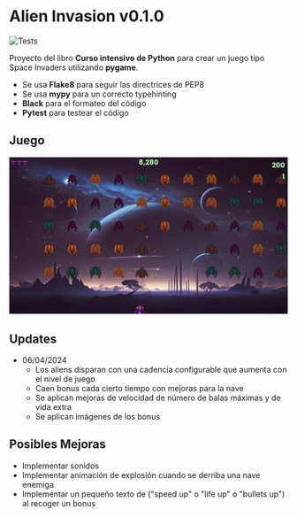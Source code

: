 # Alien Invasion v0.1.0
![Tests](https://github.com/sertemo/AlienInvasion/actions/workflows/tests.yml/badge.svg)

Proyecto del libro **Curso intensivo de Python** para crear un juego tipo Space Invaders utilizando **pygame**.
- Se usa **Flake8** para seguir las directrices de PEP8
- Se usa **mypy** para un correcto typehinting
- **Black** para el formateo del código
- **Pytest** para testear el código

## Juego
![alt text](<alieninvasion/images/alieninvasion.png>)

## Updates
- 06/04/2024
    - Los aliens disparan con una cadencia configurable que aumenta con el nivel de juego
    - Caen bonus cada cierto tiempo con mejoras para la nave
    - Se aplican mejoras de velocidad de número de balas máximas y de vida extra
    - Se aplican imágenes de los bonus

## Posibles Mejoras
- Implementar sonidos
- Implementar animación de explosión cuando se derriba una nave enemiga
- Implementar un pequeño texto de ("speed up" o "life up" o "bullets up") al recoger un bonus